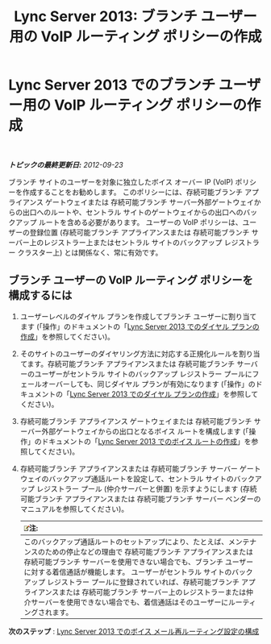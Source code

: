 ﻿---
title: 'Lync Server 2013: ブランチ ユーザー用の VoIP ルーティング ポリシーの作成'
TOCTitle: ブランチ ユーザー用の VoIP ルーティング ポリシーの作成
ms:assetid: 10deca9f-f870-4a42-b25d-e4fc53108658
ms:mtpsurl: https://technet.microsoft.com/ja-jp/library/Gg398196(v=OCS.15)
ms:contentKeyID: 48271295
ms.date: 05/19/2016
mtps_version: v=OCS.15
ms.translationtype: HT
---

# Lync Server 2013 でのブランチ ユーザー用の VoIP ルーティング ポリシーの作成

 

_**トピックの最終更新日:** 2012-09-23_

ブランチ サイトのユーザーを対象に独立したボイス オーバー IP (VoIP) ポリシーを作成することをお勧めします。 このポリシーには、存続可能ブランチ アプライアンス ゲートウェイまたは 存続可能ブランチ サーバー外部ゲートウェイからの出口へのルートや、セントラル サイトのゲートウェイからの出口へのバックアップ ルートを含める必要があります。 ユーザーの VoIP ポリシーは、ユーザーの登録位置 (存続可能ブランチ アプライアンスまたは 存続可能ブランチ サーバー上のレジストラー上またはセントラル サイトのバックアップ レジストラー クラスター上) とは関係なく、常に有効です。

## ブランチ ユーザーの VoIP ルーティング ポリシーを構成するには

1.  ユーザーレベルのダイヤル プランを作成してブランチ ユーザーに割り当てます (「操作」のドキュメントの「[Lync Server 2013 でのダイヤル プランの作成](lync-server-2013-create-a-dial-plan.md)」を参照してください)。

2.  そのサイトのユーザーのダイヤリング方法に対応する正規化ルールを割り当てます。存続可能ブランチ アプライアンスまたは 存続可能ブランチ サーバーのユーザーがセントラル サイトのバックアップ レジストラー プールにフェールオーバーしても、同じダイヤル プランが有効になります (「操作」のドキュメントの「[Lync Server 2013 でのダイヤル プランの作成](lync-server-2013-create-a-dial-plan.md)」を参照してください)。

3.  存続可能ブランチ アプライアンス ゲートウェイまたは 存続可能ブランチ サーバー外部ゲートウェイからの出口となるボイス ルートを構成します (「操作」のドキュメントの「[Lync Server 2013 でのボイス ルートの作成](lync-server-2013-create-a-voice-route.md)」を参照してください)。

4.  存続可能ブランチ アプライアンスまたは 存続可能ブランチ サーバー ゲートウェイのバックアップ通話ルートを設定して、セントラル サイトのバックアップ レジストラー プール (仲介サーバーと併置) を示すようにします (存続可能ブランチ アプライアンスまたは 存続可能ブランチ サーバー ベンダーのマニュアルを参照してください)。
    
    <table>
    <thead>
    <tr class="header">
    <th><img src="images/Gg412781.note(OCS.15).gif" title="note" alt="note" />注:</th>
    </tr>
    </thead>
    <tbody>
    <tr class="odd">
    <td>このバックアップ通話ルートのセットアップにより、たとえば、メンテナンスのための停止などの理由で 存続可能ブランチ アプライアンスまたは 存続可能ブランチ サーバーを使用できない場合でも、ブランチ ユーザーに対する着信通話が機能します。 ユーザーがセントラル サイトのバックアップ レジストラー プールに登録されていれば、存続可能ブランチ アプライアンスまたは 存続可能ブランチ サーバー上のレジストラーまたは仲介サーバーを使用できない場合でも、着信通話はそのユーザーにルーティングされます。</td>
    </tr>
    </tbody>
    </table>


**次のステップ** : [Lync Server 2013 でのボイス メール再ルーティング設定の構成](lync-server-2013-configure-voice-mail-rerouting-settings.md)

